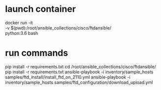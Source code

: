 # launch container
docker run -it \
-v $(pwd):/root/ansible_collections/cisco/ftdansible/ \
python:3.6 bash

# run commands
pip install -r requirements.txt
cd /root/ansible_collections/cisco/ftdansible/
pip install -r requirements.txt
ansible-playbook -i inventory/sample_hosts samples/ftd_install/install_ftd_on_2110.yml
ansible-playbook -i inventory/sample_hosts samples/ftd_configuration/download_upload.yml

